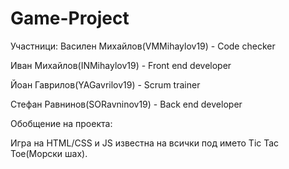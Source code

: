 # Game-Project
Участници:
Василен Михайлов(VMMihaylov19) - Code checker

Иван Михайлов(INMihaylov19) - Front end developer

Йоан Гаврилов(YAGavrilov19) - Scrum trainer

Стефан Равнинов(SORavninov19) - Back end developer


Обобщение на проекта:

Игра на HTML/CSS и JS известна на всички под името Tic Tac Toe(Морски шах).

